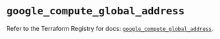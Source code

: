 # `google_compute_global_address`

Refer to the Terraform Registry for docs: [`google_compute_global_address`](https://registry.terraform.io/providers/hashicorp/google/5.17.0/docs/resources/compute_global_address).
